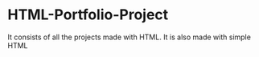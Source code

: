 # HTML-Portfolio-Project
It consists of all the projects made with HTML.
It is also made with simple HTML
